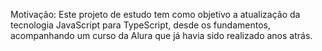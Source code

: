 Motivação:
Este projeto de estudo tem como objetivo a atualização da tecnologia JavaScript para TypeScript, desde os fundamentos, acompanhando um curso da Alura que já havia sido realizado anos atrás.
